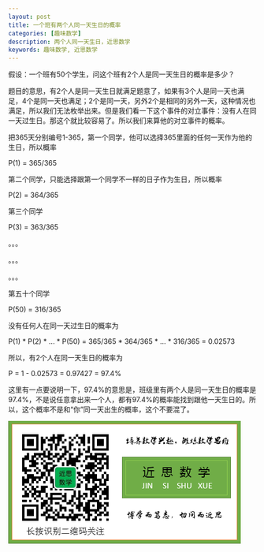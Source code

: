 ```yaml
---
layout: post
title: 一个班有两个人同一天生日的概率
categories: [趣味数学]
description: 两个人同一天生日，近思数学
keywords: 趣味数学, 近思数学
---
```


假设：一个班有50个学生，问这个班有2个人是同一天生日的概率是多少？

题目的意思，有2个人是同一天生日就满足题意了，如果有3个人是同一天也满足，4个是同一天也满足；2个是同一天，另外2个是相同的另外一天，这种情况也满足，所以我们无法枚举出来。但是我们看一下这个事件的对立事件：没有人在同一天过生日。那这个就比较容易了。所以我们来算他的对立事件的概率。

把365天分别编号1-365，第一个同学，他可以选择365里面的任何一天作为他的生日，所以概率 

P(1) = 365/365

第二个同学，只能选择跟第一个同学不一样的日子作为生日，所以概率

P(2) = 364/365

第三个同学

P(3) = 363/365

。。。

。。。

。。。

第五十个同学

P(50) = 316/365

没有任何人在同一天过生日的概率为

P(1) * P(2) * ... * P(50) = 365/365 * 364/365 * ... * 316/365 = 0.02573

所以，有2个人在同一天生日的概率为 

P = 1 - 0.02573 = 0.97427 = 97.4%

这里有一点要说明一下，97.4%的意思是，班级里有两个人是同一天生日的概率是97.4%，不是说任意拿出来一个人，都有97.4%的概率能找到跟他一天生日的。所以，这个概率不是和“你”同一天出生的概率，这个不要混了。


![qrcode](/images/about/jssx.png)